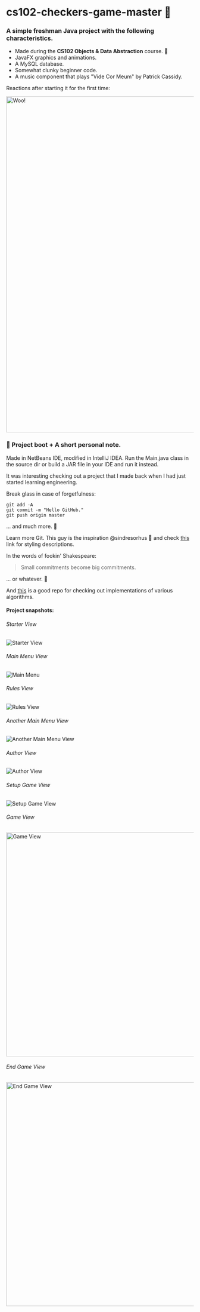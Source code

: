 # cs102-checkers-game-master 🚦
<h3>A simple freshman Java project with the following characteristics.</h3>
<ul>
  <li>Made during the <b>CS102 Objects & Data Abstraction</b> course. 🍏</li>
  <li>JavaFX graphics and animations.</li>
  <li>A MySQL database.</li>
  <li>Somewhat clunky beginner code.</li>
  <li>A music component that plays "Vide Cor Meum" by Patrick Cassidy.</li>
</ul>
<p>Reactions after starting it for the first time:</p>
<img src="working.gif" alt="Woo!" width="900">
<h3>🚩 Project boot + A short personal note.</h3>
<p>Made in NetBeans IDE, modified in IntelliJ IDEA. 
Run the Main.java class in the source dir or build a JAR file in your IDE and run it instead.
</p>
<p> It was interesting checking out a project that I made back when I had just started learning engineering.</p>

<p>
Break glass in case of forgetfulness:

```
git add -A
git commit -m "Hello GitHub."
git push origin master
```
... and much more. 💩
</p>

<p>

Learn more Git. This guy is the inspiration @sindresorhus 👾 and check [this](https://help.github.com/articles/basic-writing-and-formatting-syntax/) link for styling descriptions.
</p>

<p>
In the words of fookin' Shakespeare:

> Small commitments become big commitments.

... or whatever. 💩
</p>

<p>

And [this](https://github.com/TheAlgorithms) is a good repo for checking out implementations of various algorithms. 

</p>

#### Project snapshots:
<h6>Starter View</h6>
<img src="screen-shots/s1.png" alt="Starter View">
<h6>Main Menu View</h6>
<img src="screen-shots/s2.png" alt="Main Menu">
<h6>Rules View</h6>
<img src="screen-shots/s3.png" alt="Rules View">
<h6>Another Main Menu View</h6>
<img src="screen-shots/s4.png" alt="Another Main Menu View">
<h6>Author View</h6>
<img src="screen-shots/s5.png" alt="Author View">
<h6>Setup Game View</h6>
<img src="screen-shots/s6.png" alt="Setup Game View">
<h6>Game View</h6>
<img src="screen-shots/s7.png" height="600" alt="Game View">
<h6>End Game View</h6>
<img src="screen-shots/s8.png" height="600" alt="End Game View">


